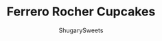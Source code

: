 ---
layout: ../../layouts/MarkdownPostLayout.astro
title: Ferrero Rocher Cupcakes
author: ShugarySweets
pubDate: 2021-01-10
description: "Chocolate and Hazelnut combine to make Ferrero Rocher Cupcakes! Sweet and nutty with an irresistible Nutella frosting, these are a must try dessert for any occasion."
image_url: https://www.shugarysweets.com/wp-content/uploads/2021/01/fererro-rocher-cupcake-facebook.jpg
tags: ["Cupcake","American"]
calories: 677
protein: 6
carbohydrates: 67
fats: 44
fiber: 3
ingredients: ["1 cup crushed hazelnuts ","12 Ferrero Rocher chocolates","1 1/2 cups butter, softened ","½ cup Nutella ","3 cups powdered sugar ","1 teaspoon vanilla extract ","2 Tablespoons heavy whipping cream ","12 chocolate cupcakes"]
serves: 12
time: "35 minutes"
prepTime: "10 minutes"
instructions: ["Bake and Cool chocolate cupcakes.","In the bowl of a stand mixer with a paddle attachment, Add the butter and Nutella. Beat until nice and smooth. About 2-3 minutes. ","Add the powdered sugar, one cup at a time, combining after each addition. ","Last, add in the vanilla and heavy cream and mix on high speed for 2-3 minutes until you get a nice “whipped” consistency. ","Add the buttercream into a piping bag with a detachable tip (or divide the buttercream evenly between two bags. One with a round, and one with a large star tip. I used a Wilton 1M star and 2A round tip) ","With the round tip, pipe a generous circle of frosting on top of the cupcake and gently press into the crushed hazelnuts. Knock off any access hazelnuts. ","With the star tip, pipe a swirl of frosting on top of the hazelnuts and top with a Ferrero Rocher chocolate. ","Continue with all the cupcakes. ","Store in an airtight container in the refrigerator. Bring to room temperature before serving. "]
nutrition: ["677 calories","67 grams carbohydrates","81 milligrams cholesterol","44 grams fat","3 grams fiber","6 grams protein","21 grams saturated fat","389 grams sodium","54 grams sugar","1 grams trans fat","17 grams unsaturated fat"]
---